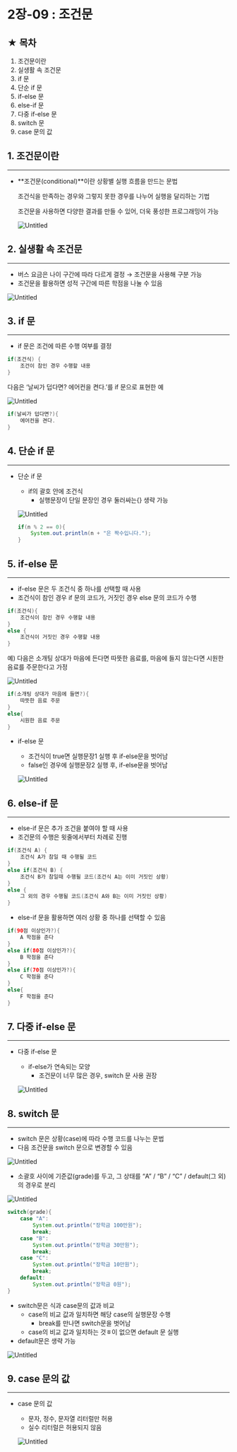 # 2장-09 : 조건문

## ★ 목차

1. 조건문이란
2. 실생활 속 조건문
3. if 문
4. 단순 if 문
5. if-else 문
6. else-if 문
7. 다중 if-else 문
8. switch 문
9. case 문의 값

## 1. 조건문이란

---

- **조건문(conditional)**이란 상황별 실행 흐름을 만드는 문법
    
    조건식을 만족하는 경우와 그렇지 못한 경우를 나누어 실행을 달리하는 기법
    
    조건문을 사용하면 다양한 결과를 만들 수 있어, 더욱 풍성한 프로그래밍이 가능
    
    ![Untitled](../images/2023-02-27-Java2_09/Untitled.png)
    

 

## 2. 실생활 속 조건문

---

- 버스 요금은 나이 구간에 따라 다르게 결정 → 조건문을 사용해 구분 가능
- 조건문을 활용하면 성적 구간에 따른 학점을 나눌 수 있음

![Untitled](../images/2023-02-27-Java2_09/Untitled01.png)

 

## 3. if 문

---

- if 문은 조건에 따른 수행 여부를 결정

```java
if(조건식) {
	조건이 참인 경우 수행할 내용
}
```

다음은 ‘날씨가 덥다면? 에어컨을 켠다.’를 if 문으로 표현한 예

![Untitled](../images/2023-02-27-Java2_09/Untitled02.png)

```java
if(날씨가 덥다면?){
	에어컨을 켠다.
}
```

## 4. 단순 if 문

---

- 단순 if 문
    - if의 괄호 안에 조건식
        - 실행문장이 단일 문장인 경우 둘러싸는{} 생략 가능
    
    ![Untitled](../images/2023-02-27-Java2_09/Untitled03.png)
    
    ```java
    if(n % 2 == 0){
    	System.out.println(n + "은 짝수입니다.");
    }
    ```
    

 

## 5. if-else 문

---

- if-else 문은 두 조건식 중 하나를 선택할 때 사용
- 조건식이 참인 경우 if 문의 코드가, 거짓인 경우 else 문의 코드가 수행

```java
if(조건식){
	조건식이 참인 경우 수행할 내용
}
else {
	조건식이 거짓인 경우 수행할 내용
}
```

예) 다음은 소개팅 상대가 마음에 든다면 따뜻한 음료를, 마음에 들지 않는다면 시원한 음료를 주문한다고 가정

![Untitled](../images/2023-02-27-Java2_09/Untitled04.png)

```java
if(소개팅 상대가 마음에 들면?){
	따뜻한 음료 주문
}
else{
	시원한 음료 주문
}
```

 

- if-else 문
    - 조건식이 true면 실행문장1 실행 후 if-else문을 벗어남
    - false인 경우에 실행문장2 실행 후, if-else문을 벗어남
    
    ![Untitled](../images/2023-02-27-Java2_09/Untitled05.png)
    

## 6. else-if 문

---

- else-if 문은 추가 조건을 붙여야 할 때 사용
- 조건문의 수행은 윗줄에서부터 차례로 진행

```java
if(조건식 A) {
	조건식 A가 참일 때 수행될 코드
}
else if(조건식 B) {
	조건식 B가 참일때 수행될 코드(조건식 A는 이미 거짓인 상황)
}
else {
	그 외의 경우 수행될 코드(조건식 A와 B는 이미 거짓인 상황)
}
```

 

- else-if 문을 활용하면 여러 상황 중 하나를 선택할 수 있음

```java
if(90점 이상인가?){
	A 학점을 준다
}
else if(80점 이상인가?){
	B 학점을 준다
}
else if(70점 이상인가?){
	C 학점을 준다
}
else{
	F 학점을 준다
}
```

## 7. 다중 if-else 문

---

- 다중 if-else 문
    - if-else가 연속되는 모양
        - 조건문이 너무 많은 경우, switch 문 사용 권장
    
    ![Untitled](../images/2023-02-27-Java2_09/Untitled06.png)
    

 

## 8. switch 문

---

- switch 문은 상황(case)에 따라 수행 코드를 나누는 문법
- 다음 조건문을 switch 문으로 변경할 수 있음

![Untitled](../images/2023-02-27-Java2_09/Untitled07.png)

- 소괄호 사이에 기준값(grade)를 두고, 그 상태를 “A” / “B” / “C” / default(그 외)의 경우로 분리

![Untitled](../images/2023-02-27-Java2_09/Untitled08.png)

```java
switch(grade){
	case "A":
		System.out.println("장학금 100만원");
		break;
	case "B":
		System.out.println("장학금 30만원");
		break;
	case "C":
		System.out.println("장학금 10만원");
		break;
	default:
		System.out.println("장학금 0원");
}
```

- switch문은 식과 case문의 값과 비교
    - case의 비교 값과 일치하면 해당 case의 실행문장 수행
        - break를 만나면 switch문을 벗어남
    - case의 비교 값과 일치하는 것ㅎ이 없으면 default 문 실행
- default문은 생략 가능

![Untitled](../images/2023-02-27-Java2_09/Untitled09.png)

## 9. case 문의 값

---

- case 문의 값
    - 문자, 정수, 문자열 리터럴만 허용
    - 실수 리터럴은 허용되지 않음
    
    ![Untitled](../images/2023-02-27-Java2_09/Untitled10.png)

